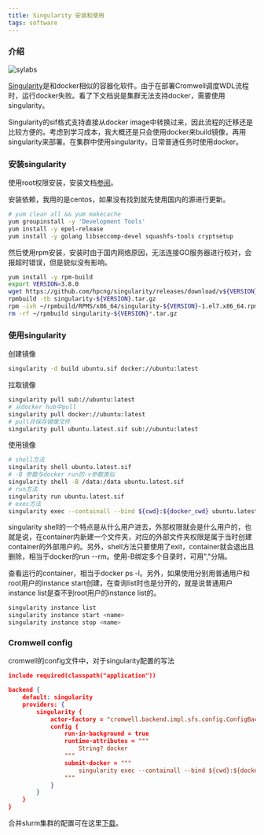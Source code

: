 ```yaml
---
title: Singularity 安装和使用
tags: software
---
```


### 介绍

![sylabs](https://sylabs.io/assets/svg/singularity-logo.svg)



[Singularity](https://sylabs.io/singularity/)是和docker相似的容器化软件。由于在部署Cromwell调度WDL流程时，运行docker失败。看了下文档说是集群无法支持docker，需要使用singularity。

Singularity的sif格式支持直接从docker image中转换过来，因此流程的迁移还是比较方便的。考虑到学习成本，我大概还是只会使用docker来build镜像，再用singularity来部署。在集群中使用singularity，日常普通任务时使用docker。



### 安装singularity

使用root权限安装，安装文档[参阅](https://github.com/hpcng/singularity/blob/master/INSTALL.md)。

安装依赖，我用的是centos，如果没有找到就先使用国内的源进行更新。
```bash
# yum clean all && yum makecache
yum groupinstall -y 'Development Tools'
yum install -y epel-release
yum install -y golang libseccomp-devel squashfs-tools cryptsetup
```

然后使用rpm安装，安装时由于国内网络原因，无法连接GO服务器进行校对，会报超时错误，但是貌似没有影响。
```bash
yum install -y rpm-build
export VERSION=3.8.0
wget https://github.com/hpcng/singularity/releases/download/v${VERSION}/singularity-${VERSION}.tar.gz
rpmbuild -tb singularity-${VERSION}.tar.gz
rpm -ivh ~/rpmbuild/RPMS/x86_64/singularity-${VERSION}-1.el7.x86_64.rpm
rm -rf ~/rpmbuild singularity-${VERSION}*.tar.gz
```



### 使用singularity

创建镜像
```bash
singularity -d build ubuntu.sif docker://ubuntu:latest
```



拉取镜像

```bash
singularity pull sub://ubuntu:latest
# 从docker hub中pull
singularity pull docker://ubuntu:latest
# pull并保存镜像文件
singularity pull ubuntu.latest.sif sub://ubuntu:latest
```



使用镜像

```bash
# shell方法
singularity shell ubuntu.latest.sif
# -B 参数与docker run的-v参数类似
singularity shell -B /data:/data ubuntu.latest.sif
# run方法
singularity run ubuntu.latest.sif
# exec方法
singularity exec --containall --bind ${cwd}:${docker_cwd} ubuntu.latest.sif /bin/bash script.sh
```

singularity shell的一个特点是从什么用户进去，外部权限就会是什么用户的，也就是说，在container内新建一个文件夹，对应的外部文件夹权限是属于当时创建container的外部用户的。另外，shell方法只要使用了exit，container就会退出且删除，相当于docker的run --rm。使用-B绑定多个目录时，可用","分隔。

查看运行的container，相当于docker ps -l。另外，如果使用分别用普通用户和root用户的instance start创建，在查询list时也是分开的，就是说普通用户instance list是查不到root用户的instance list的。
```bash
singularity instance list
singularity instance start <name>
singularity instance stop <name>
```

### Cromwell config

cromwell的config文件中，对于singularity配置的写法

```json
include required(classpath("application"))

backend {
	default: singularity
	providers: {
		singularity {
			actor-factory = "cromwell.backend.impl.sfs.config.ConfigBackendLifecycleActorFactory"
			config {
				run-in-background = true
				runtime-attributes = """
					String? docker
				"""
				submit-docker = """
					singularity exec --containall --bind ${cwd}:${docker_cwd} docker://${docker} ${job_shell} ${docker_script}
				"""
			}
		}
	}
}
```

合并slurm集群的配置可在这里[下载](https://github.com/broadinstitute/cromwell/blob/develop/cromwell.example.backends/singularity.slurm.conf)。


